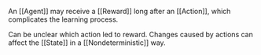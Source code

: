 An [[Agent]] may receive a [[Reward]] long after an [[Action]], which complicates the learning process.

Can be unclear which action led to reward. Changes caused by actions can affect the [[State]] in a [[Nondeterministic]] way.

